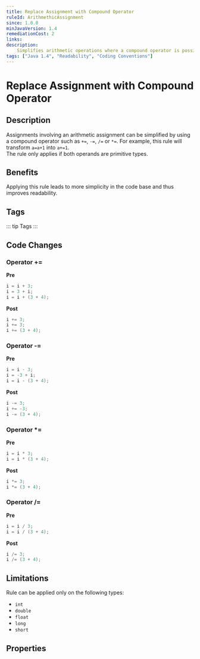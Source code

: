 ```yaml
---
title: Replace Assignment with Compound Operator
ruleId: ArithmethicAssignment
since: 1.0.0
minJavaVersion: 1.4
remediationCost: 2
links:
description:
    Simplifies arithmetic operations where a compound operator is possible.
tags: ["Java 1.4", "Readability", "Coding Conventions"]
---
```


# Replace Assignment with Compound Operator

## Description

Assignments involving an arithmetic assignment can be simplified by using a compound operator such as `+=`, `-=`, `/=` or `*=`.
For example, this rule will transform `a=a+1` into `a+=1`.  
The rule only applies if both operands are primitive types.  

## Benefits

Applying this rule leads to more simplicity in the code base and thus improves readability.  

## Tags

::: tip Tags
<TagLinks />
:::

## Code Changes

### Operator +=

__Pre__

``` java
i = i + 3;
i = 3 + i;
i = i + (3 + 4);
```

__Post__

``` java
i += 3;
i += 3;
i += (3 + 4);
```

### Operator -=

__Pre__

``` java
i = i - 3;
i = -3 + i;
i = i - (3 + 4);
```
__Post__

``` java
i -= 3;
i += -3;
i -= (3 + 4);
```
### Operator *=

__Pre__

``` java
i = i * 3;
i = i * (3 + 4);
```
__Post__

``` java
i *= 3;
i *= (3 + 4);
```

### Operator /=

__Pre__

``` java
i = i / 3;
i = i / (3 + 4);
```
__Post__

``` java
i /= 3;
i /= (3 + 4);
```

## Limitations

Rule can be applied only on the following types:
* `int`
* `double`
* `float`
* `long`
* `short`

<VersionNotice />


## Properties

<RuleProperties />
